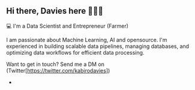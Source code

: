## Hi there, Davies here  👩🏼‍💻

💻 I'm a Data Scientist and Entrepreneur (Farmer) 

I am passionate about Machine Learning, AI and opensource. I'm experienced in building scalable data pipelines, managing databases, and optimizing data workflows for efficient data processing.

Want to get in touch? Send me a DM on (Twitter[https://twitter.com/kabirodavies])

- 

<!--
**kabirodavies/kabirodavies** is a ✨ _special_ ✨ repository because its `README.md` (this file) appears on your GitHub profile.

Here are some ideas to get you started:

- 🔭 I’m currently working on ...
- 🌱 I’m currently learning ...
- 👯 I’m looking to collaborate on ...
- 🤔 I’m looking for help with ...
- 💬 Ask me about ...
- 📫 How to reach me: ...
- 😄 Pronouns: ...
- ⚡ Fun fact: ...
-->
